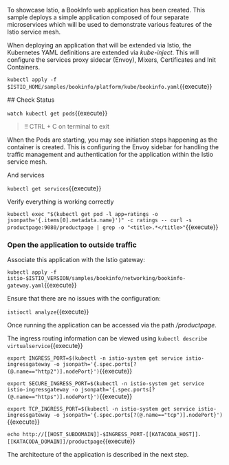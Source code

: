 To showcase Istio, a BookInfo web application has been created. This sample deploys a simple application composed of four separate microservices which will be used to demonstrate various features of the Istio service mesh.

When deploying an application that will be extended via Istio, the Kubernetes YAML definitions are extended via _kube-inject_. This will configure the services proxy sidecar (Envoy), Mixers, Certificates and Init Containers.

`kubectl apply -f $ISTIO_HOME/samples/bookinfo/platform/kube/bookinfo.yaml`{{execute}}

## Check Status

`watch kubectl get pods`{{execute}}

> !! CTRL + C on terminal to exit

When the Pods are starting, you may see initiation steps happening as the container is created. This is configuring the Envoy sidebar for handling the traffic management and authentication for the application within the Istio service mesh.

And services

`kubectl get services`{{execute}}

Verify everything is working correctly 

`kubectl exec "$(kubectl get pod -l app=ratings -o jsonpath='{.items[0].metadata.name}')" -c ratings -- curl -s productpage:9080/productpage | grep -o "<title>.*</title>"`{{execute}}

### Open the application to outside traffic

Associate this application with the Istio gateway:

`kubectl apply -f istio-$ISTIO_VERSION/samples/bookinfo/networking/bookinfo-gateway.yaml`{{execute}}

Ensure that there are no issues with the configuration:

`istioctl analyze`{{execute}}

Once running the application can be accessed via the path _/productpage_.

The ingress routing information can be viewed using `kubectl describe virtualservice`{{execute}}

`export INGRESS_PORT=$(kubectl -n istio-system get service istio-ingressgateway -o jsonpath='{.spec.ports[?(@.name=="http2")].nodePort}')`{{execute}}

`export SECURE_INGRESS_PORT=$(kubectl -n istio-system get service istio-ingressgateway -o jsonpath='{.spec.ports[?(@.name=="https")].nodePort}')`{{execute}}

`export TCP_INGRESS_PORT=$(kubectl -n istio-system get service istio-ingressgateway -o jsonpath='{.spec.ports[?(@.name=="tcp")].nodePort}')`{{execute}}

`echo http://[[HOST_SUBDOMAIN]]-$INGRESS_PORT-[[KATACODA_HOST]].[[KATACODA_DOMAIN]]/productpage`{{execute}}

The architecture of the application is described in the next step.
